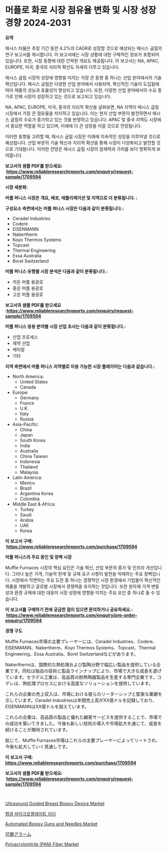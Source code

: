 <p><h1>머플로 화로 시장 점유율 변화 및 시장 성장 경향 2024-2031</h1></p><p><strong>요약</strong></p>
<p><p>매시스 타붐은 추정 기간 동안 4.2%의 CAGR로 성장할 것으로 예상되는 매시스 굽힘의 연구 보고서를 제시합니다. 이 보고서에는 시장 상황에 대한 구체적인 정보가 포함되어 있습니다. 또한, 시장 동향에 대한 간략한 개요도 제공됩니다. 이 보고서는 NA, APAC, EUROPE, 미국, 중국의 지리적 확산도 자세히 다루고 있습니다.</p><p>매시스 굽힘 시장의 성장에 영향을 미치는 가장 큰 동향 중 하나는 산업 분야에서의 기술 혁신입니다. 매시스 굽힘은 다양한 산업 분야에서 사용되며, 혁신적인 기술이 도입됨에 따라 제품의 성능과 효율성이 향상되고 있습니다. 또한, 다양한 산업 분야에서의 수요 증가로 인해 시장이 성장하고 있는 것으로 보고되고 있습니다.</p><p>NA, APAC, EUROPE, 미국, 중국의 지리적 확산을 살펴보면, NA 지역이 매시스 굽힘 시장에서 가장 큰 점유율을 차지하고 있습니다. 이는 현지 산업 부문이 발전하면서 매시스 굽힘의 수요가 증가하고 있는 것을 반영하고 있습니다. APAC 및 중국 지역도 시장에서 중요한 역할을 하고 있으며, 미래에 더 큰 성장을 이끌 것으로 전망됩니다.</p><p>이러한 동향을 고려할 때, 매시스 굽힘 시장은 미래에 지속적인 성장을 이루어낼 것으로 예상됩니다. 산업 부문의 기술 혁신과 지리적 확산을 통해 시장이 다양화되고 발전할 것으로 기대됩니다. 이러한 전망은 매시스 굽힘 시장의 잠재력과 가치를 보다 명확하게 보여줍니다.</p></p>
<p><strong>보고서의 샘플 PDF를 받으세요: &nbsp;<a href="https://www.reliableresearchreports.com/enquiry/request-sample/1709594">https://www.reliableresearchreports.com/enquiry/request-sample/1709594</a></strong></p>
<p><strong>시장 세분화:</strong></p>
<p><strong> 머플 퍼니스 시장은 개요, 배포, 애플리케이션 및 지역으로 더 분류됩니다. :</strong></p>
<p><strong>구성요소 측면에서는 머플 퍼니스 시장은 다음과 같이 분류됩니다.:</strong></p>
<p><ul><li>Ceradel Industries</li><li>Codere</li><li>EISENMANN</li><li>Nabertherm</li><li>Koyo Thermos Systems</li><li>Topcast</li><li>Thermal Engineering</li><li>Essa Australia</li><li>Borel Switzerland</li></ul></p>
<p><strong> 머플 퍼니스 유형별 시장 분석은 다음과 같이 분류됩니다.:</strong></p>
<p><ul><li>저온 머플 용광로</li><li>중온 머플 용광로</li><li>고온 머플 용광로</li></ul></p>
<p><strong>보고서의 샘플 PDF를 받으세요 :<a href="https://www.reliableresearchreports.com/enquiry/request-sample/1709594">https://www.reliableresearchreports.com/enquiry/request-sample/1709594</a></strong></p>
<p><strong> 머플 퍼니스 응용 분야별 시장 산업 조사는 다음과 같이 분류됩니다.:</strong></p>
<p><ul><li>산업 프로세스</li><li>제약 산업</li><li>케미컬</li><li>기타</li></ul></p>
<p><strong>지역 측면에서 머플 퍼니스 지역별로 이용 가능한 시장 플레이어는 다음과 같습니다.:</strong></p>
<p><ul>
    <li>
        North America:
        <ul>
            <li>United States</li>
            <li>Canada</li>
        </ul>
    </li>
    <li>
        Europe:
        <ul>
            <li>Germany</li>
            <li>France</li>
            <li>U.K.</li>
            <li>Italy</li>
            <li>Russia</li>
        </ul>
    </li>
    <li>
        Asia-Pacific:
        <ul>
            <li>China</li>
            <li>Japan</li>
            <li>South Korea</li>
            <li>India</li>
            <li>Australia</li>
            <li>China Taiwan</li>
            <li>Indonesia</li>
            <li>Thailand</li>
            <li>Malaysia</li>
        </ul>
    </li>
    <li>
        Latin America:
        <ul>
            <li>Mexico</li>
            <li>Brazil</li>
            <li>Argentina Korea</li>
            <li>Colombia</li>
        </ul>
    </li>
    <li>
        Middle East & Africa:
        <ul>
            <li>Turkey</li>
            <li>Saudi</li>
            <li>Arabia</li>
            <li>UAE</li>
            <li>Korea</li>
        </ul>
    </li>
    </ul></p>
<p><strong>이 보고서 구매: &nbsp;<a href="https://www.reliableresearchreports.com/purchase/1709594">https://www.reliableresearchreports.com/purchase/1709594</a></strong></p>
<p><strong>머플 퍼니스의 주요 동인 및 장벽 시장</strong></p>
<p><p>Muffle Furnaces 시장의 핵심 요인은 기술 혁신, 산업 부문의 증가 및 인프라 개선입니다. 그러나 높은 가격, 기술적 한계 및 규제 요구 사항이 발전을 억제하는 주요 장벽입니다. 시장에서 직면하는 주요 도전 중 하나는 경쟁적인 시장 환경에서 기업들이 혁신적인 제품을 개발하고 글로벌 시장에서 경쟁력을 유지하는 것입니다. 또한 원자재 가격 변동성과 환경 규제에 대한 대응이 시장 성장에 영향을 미치는 주요 요인 중 하나로 들 수 있습니다.</p></p>
<p><strong>이 보고서를 구매하기 전에 궁금한 점이 있으면 문의하거나 공유하세요.: &nbsp;<a href="https://www.reliableresearchreports.com/enquiry/pre-order-enquiry/1709594">https://www.reliableresearchreports.com/enquiry/pre-order-enquiry/1709594</a></strong></p>
<p><strong>경쟁 구도</strong></p>
<p><p>Muffle Furnaces市場の主要プレーヤーには、Ceradel Industries、Codere、EISENMANN、Nabertherm、Koyo Thermos Systems、Topcast、Thermal Engineering、Essa Australia、Borel Switzerlandなどがあります。</p><p>Naberthermは、国際的な熱処理および製陶分野で幅広い製品を提供している企業です。同社は独自の技術と製品ラインナップにより、市場で大きな成長を遂げています。セラデル工業は、高品質の耐熱陶器製品を生産する専門企業です。コデレは、熱処理プロセスにおける高度なソリューションを提供しています。</p><p>これらの企業の売上収入は、市場における彼らのリーダーシップと堅実な業績を示しています。Ceradel Industriesは年間売上高がXX億ドルを記録しており、EISENMANNはXX億ドルを超えています。</p><p>これらの企業は、高品質の製品と優れた顧客サービスを提供することで、市場での成功を築いてきました。今後も新しい技術の導入や市場拡大を通じて、成長を続けることが期待されています。</p><p>総じて、Muffle Furnaces市場はこれらの主要プレーヤーによってリードされ、今後も拡大していく見通しです。</p></p>
<p><strong>이 보고서 구매: &nbsp; <a href="https://www.reliableresearchreports.com/purchase/1709594">https://www.reliableresearchreports.com/purchase/1709594</a></strong></p>
<p><strong>보고서의 샘플 PDF를 받으세요: &nbsp;<a href="https://www.reliableresearchreports.com/enquiry/request-sample/1709594">https://www.reliableresearchreports.com/enquiry/request-sample/1709594</a></strong><strong></strong></p>
<p>&nbsp;</p>
<p><p><a href="https://issuu.com/reportprime-2/docs/ultrasound-guided-breast-biopsy-device-market-size">Ultrasound Guided Breast Biopsy Device Market</a></p><p><a href="https://github.com/vsnao330707/Market-Research-Report-List-1/blob/main/4927996191659.md">형광 마이크로플레이트 리더</a></p><p><a href="https://issuu.com/reportprime-2/docs/automated-biopsy-guns-and-needles-market-size-2030">Automated Biopsy Guns and Needles Market</a></p><p><a href="https://github.com/zjkmgcs938405/Market-Research-Report-List-1/blob/main/6746213191904.md">可聴アラーム</a></p><p><a href="https://meowing-lemming-dd3.notion.site/Polyacrylonitrile-PAN-Fiber-Market-with-the-goal-of-estimating-the-market-size-and-future-growth-p-178cfada48d5487c83b13a00e01b8600">Polyacrylonitrile (PAN) Fiber Market</a></p></p>